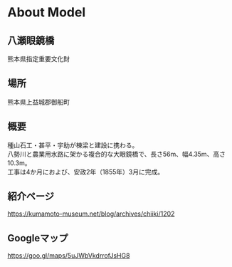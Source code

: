 # About Model 
## 八瀬眼鏡橋
熊本県指定重要文化財
## 場所
熊本県上益城郡御船町
## 概要
種山石工・甚平・宇助が棟梁と建設に携わる。  
八勢川と農業用水路に架かる複合的な大眼鏡橋で、長さ56m、幅4.35m、高さ10.3m。  
工事は4か月におよび、安政2年（1855年）3月に完成。

## 紹介ページ
https://kumamoto-museum.net/blog/archives/chiiki/1202
## Googleマップ
https://goo.gl/maps/5uJWbVkdrrofJsHG8